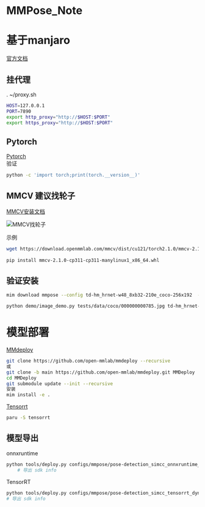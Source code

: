 # MMPose_Note
# 基于manjaro
[官方文档](https://mmpose.readthedocs.io/zh-cn/latest/installation.html)

## 挂代理
. ~/proxy.sh
```bash
HOST=127.0.0.1
PORT=7890
export http_proxy="http://$HOST:$PORT"
export https_proxy="http://$HOST:$PORT"
```
## Pytorch
[Pytorch](https://pytorch.org/)  
验证
```bash
python -c 'import torch;print(torch.__version__)'
```

## MMCV 建议找轮子
[MMCV安装文档](https://mmcv.readthedocs.io/en/latest/get_started/installation.html)

![MMCV找轮子](..\image\image1.png)

示例
```bash
wget https://download.openmmlab.com/mmcv/dist/cu121/torch2.1.0/mmcv-2.1.0-cp311-cp311-manylinux1_x86_64.whl  
  
pip install mmcv-2.1.0-cp311-cp311-manylinux1_x86_64.whl 
```
## 验证安装
```bash
mim download mmpose --config td-hm_hrnet-w48_8xb32-210e_coco-256x192  --dest .  

python demo/image_demo.py tests/data/coco/000000000785.jpg td-hm_hrnet-w48_8xb32-210e_coco-256x192.py td-hm_hrnet-w48_8xb32-210e_coco-256x192-0e67c616_20220913.pth --out-file vis_results.jpg --draw-heatmap
```

# 模型部署
[MMdeploy](https://mmdeploy.readthedocs.io/zh-cn/latest/01-how-to-build/build_from_source.html)
```bash
git clone https://github.com/open-mmlab/mmdeploy --recursive 
或
git clone -b main https://github.com/open-mmlab/mmdeploy.git MMDeploy
cd MMDeploy
git submodule update --init --recursive
安装
mim install -e .
```
[Tensorrt](https://aur.archlinux.org/packages/tensorrt)
```bash
paru -S tensorrt
```
## 模型导出
onnxruntime
```bash
python tools/deploy.py configs/mmpose/pose-detection_simcc_onnxruntime_dynamic.py ../mmpose/projects/rtmpose/rtmpose/body_2d_keypoint/rtmpose-m_8xb256-420e_coco-256x192.py https://download.openmmlab.com/mmpose/v1/projects/rtmposev1/rtmpose-m_simcc-aic-coco_pt-aic-coco_420e-256x192-63eb25f7_20230126.pth demo/resources/human-pose.jpg --work-dir rtmpose-ort/rtmpose-m --device cpu --show --dump-info   
    # 导出 sdk info
```

TensorRT
```bash
python tools/deploy.py configs/mmpose/pose-detection_simcc_tensorrt_dynamic-256x192.py ../mmpose/projects/rtmpose/rtmpose/body_2d_keypoint/rtmpose-m_8xb256-420e_coco-256x192.py https://download.openmmlab.com/mmpose/v1/projects/rtmposev1/rtmpose-m_simcc-aic-coco_pt-aic-coco_420e-256x192-63eb25f7_20230126.pth demo/resources/human-pose.jpg --work-dir rtmpose-trt/rtmpose-m --device cuda:0 --show --dump-info   
# 导出 sdk info
```

